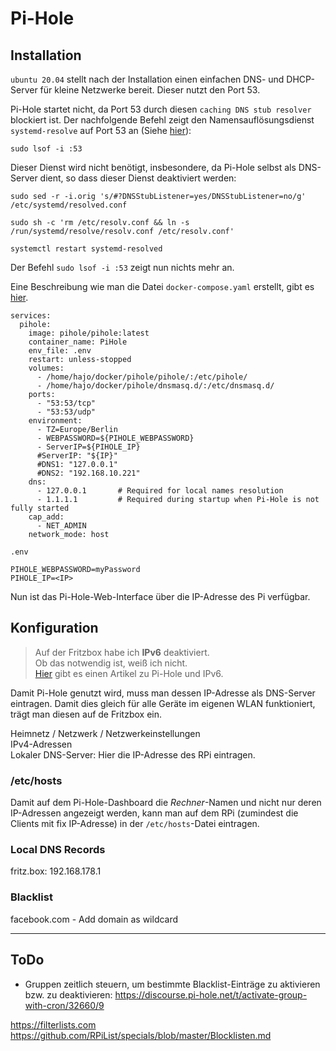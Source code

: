 # Pi-Hole
## Installation
`ubuntu 20.04` stellt nach der Installation einen einfachen DNS- und DHCP-Server für kleine Netzwerke bereit. Dieser nutzt den Port 53.  

Pi-Hole startet nicht, da Port 53 durch diesen `caching DNS stub resolver` blockiert ist. Der nachfolgende Befehl zeigt den Namensauflösungsdienst `systemd-resolve` auf Port 53 an (Siehe [hier](https://github.com/pi-hole/docker-pi-hole#installing-on-ubuntu)):
```
sudo lsof -i :53
```
Dieser Dienst wird nicht benötigt, insbesondere, da Pi-Hole selbst als DNS-Server dient, so dass dieser Dienst deaktiviert werden:

```
sudo sed -r -i.orig 's/#?DNSStubListener=yes/DNSStubListener=no/g' /etc/systemd/resolved.conf

sudo sh -c 'rm /etc/resolv.conf && ln -s /run/systemd/resolve/resolv.conf /etc/resolv.conf'

systemctl restart systemd-resolved
```

Der Befehl `sudo lsof -i :53` zeigt nun nichts mehr an.

Eine Beschreibung wie man die Datei `docker-compose.yaml` erstellt, gibt es [hier](https://www.laub-home.de/wiki/Pi-hole_mit_Docker_Compose_auf_dem_Raspberry_Pi).


```
services:
  pihole:
    image: pihole/pihole:latest
    container_name: PiHole
    env_file: .env
    restart: unless-stopped
    volumes:
      - /home/hajo/docker/pihole/pihole/:/etc/pihole/
      - /home/hajo/docker/pihole/dnsmasq.d/:/etc/dnsmasq.d/
    ports:
      - "53:53/tcp"
      - "53:53/udp"
    environment:
      - TZ=Europe/Berlin
      - WEBPASSWORD=${PIHOLE_WEBPASSWORD}
      - ServerIP=${PIHOLE_IP}
      #ServerIP: "${IP}"
      #DNS1: "127.0.0.1"
      #DNS2: "192.168.10.221"
    dns:
      - 127.0.0.1       # Required for local names resolution
      - 1.1.1.1         # Required during startup when Pi-Hole is not fully started
    cap_add:
      - NET_ADMIN
    network_mode: host
```

 `.env`
```
PIHOLE_WEBPASSWORD=myPassword
PIHOLE_IP=<IP>
```

Nun ist das Pi-Hole-Web-Interface über die IP-Adresse des Pi verfügbar.

## Konfiguration
> Auf der Fritzbox habe ich **IPv6** deaktiviert.   
Ob das notwendig ist, weiß ich nicht.  
[Hier](https://gpailler.github.io/2019-10-13-pi4-part4/) gibt es einen Artikel zu Pi-Hole und IPv6.

Damit Pi-Hole genutzt wird, muss man dessen IP-Adresse als DNS-Server eintragen. Damit dies gleich für alle Geräte im eigenen WLAN funktioniert, trägt man diesen auf de Fritzbox ein.

Heimnetz / Netzwerk / Netzwerkeinstellungen  
IPv4-Adressen  
Lokaler DNS-Server: Hier die IP-Adresse des RPi eintragen.

### /etc/hosts
Damit auf dem Pi-Hole-Dashboard die _Rechner_-Namen und nicht nur deren IP-Adressen angezeigt werden, kann man auf dem RPi (zumindest die Clients mit fix IP-Adresse) in der `/etc/hosts`-Datei eintragen.

### Local DNS Records
fritz.box: 192.168.178.1

### Blacklist
facebook.com - Add domain as wildcard

---

## ToDo
* Gruppen zeitlich steuern, um bestimmte Blacklist-Einträge zu aktivieren bzw. zu deaktivieren: 
https://discourse.pi-hole.net/t/activate-group-with-cron/32660/9



https://filterlists.com
https://github.com/RPiList/specials/blob/master/Blocklisten.md
